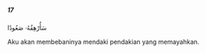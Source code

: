 ##### 17

<span class="ayah">سَأُرْهِقُهُۥ صَعُودًا</span>

<span class="ayah_translation">Aku akan membebaninya mendaki pendakian yang memayahkan.</span>
